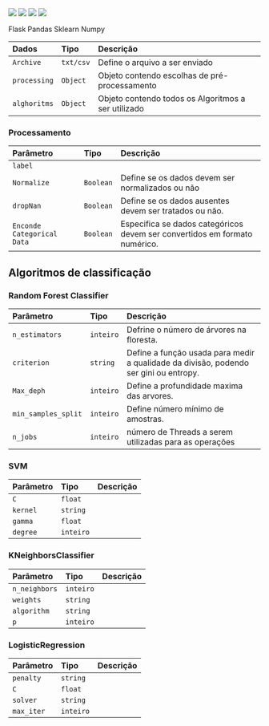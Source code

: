 
<img src="https://img.shields.io/static/v1?label=Python&message=language&color=blue&style=for-the-badge&logo=Python"/>
<img src="https://img.shields.io/static/v1?label=Pandas&message=library&color=yellow&style=for-the-badge&logo=Pandas"/>
<img src="https://img.shields.io/static/v1?label=sklearn&message=library&color=red&style=for-the-badge&logo=scikitlearn"/>
<img src="https://img.shields.io/static/v1?label=numpy&message=library&color=red&style=for-the-badge&logo=numpy"/>


Flask
Pandas
Sklearn
Numpy

| Dados        | Tipo     | Descrição   |
| :----------  | :-----   | :---------- |
| `Archive`    | `txt/csv`| Define o arquivo a ser enviado |
| `processing` | `Object` | Objeto contendo escolhas de pré-processamento  |
| `alghoritms` | `Object` | Objeto contendo todos os Algoritmos a ser utilizado |


### Processamento 

| Parâmetro                  | Tipo         | Descrição   |
| :----------                | :-----       | :---------- |
| `label`|
| `Normalize`                | `Boolean`    | Define se os dados devem ser normalizados ou não  |
| `dropNan`                  | `Boolean`    | Define se os dados ausentes devem ser tratados ou não. |
| `Enconde Categorical Data` | `Boolean`    | Especifica se dados categóricos devem ser convertidos em formato numérico. |


## Algoritmos de classificação 


### Random Forest Classifier
| Parâmetro   | Tipo   | Descrição   |
| :---------- | :----- | :---------- |
| `n_estimators` | `inteiro` | Defrine o número de árvores na floresta. |
| `criterion` | `string` | Define a função usada para medir a qualidade da divisão, podendo ser gini ou entropy. |
| `Max_deph` | `inteiro` | Define a profundidade maxima das arvores. |
| `min_samples_split` | `inteiro` | Define número mínimo de amostras. |
|`n_jobs`|  `inteiro` | número de Threads a serem utilizadas para as operações |



### SVM
| Parâmetro   | Tipo   | Descrição   |
| :---------- | :----- | :---------- |
| `C` | `float` |  |
| `kernel` | `string` | |
| `gamma` | `float` |  |
| `degree` | `inteiro` |  |


### KNeighborsClassifier
| Parâmetro   | Tipo   | Descrição   |
| :---------- | :----- | :---------- |
| `n_neighbors` | `inteiro` |  |
| `weights` | `string` | |
| `algorithm` | `string` |  |
| `p` | `inteiro` |  |


### LogisticRegression
| Parâmetro   | Tipo   | Descrição   |
| :---------- | :----- | :---------- |
| `penalty` | `string` |  |
| `C` | `float` | |
| `solver` | `string` |  |
| `max_iter` | `inteiro` |  |
